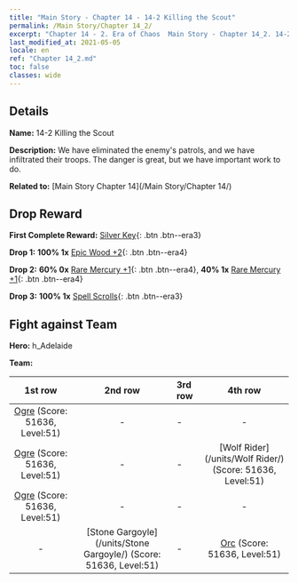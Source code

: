 ```yaml
---
title: "Main Story - Chapter 14 - 14-2 Killing the Scout"
permalink: /Main Story/Chapter 14_2/
excerpt: "Chapter 14 - 2. Era of Chaos  Main Story - Chapter 14_2. 14-2 Killing the Scout"
last_modified_at: 2021-05-05
locale: en
ref: "Chapter 14_2.md"
toc: false
classes: wide
---
```


## Details

 **Name:** 14-2 Killing the Scout

 **Description:** We have eliminated the enemy's patrols, and we have infiltrated their troops. The danger is great, but we have important work to do.

 **Related to:** [Main Story Chapter 14](/Main Story/Chapter 14/)

## Drop Reward

 **First Complete Reward:** [Silver Key](/Items/con_693/){: .btn .btn--era3}

 **Drop 1:** **100% 1x** [Epic Wood +2](/Items/mat_48/){: .btn .btn--era4}

 **Drop 2:** **60% 0x** [Rare Mercury +1](/Items/mat_42/){: .btn .btn--era4}, **40% 1x** [Rare Mercury +1](/Items/mat_42/){: .btn .btn--era4}

 **Drop 3:** **100% 1x** [Spell Scrolls](/Items/con_694/){: .btn .btn--era3}


## Fight against Team
 **Hero:** h_Adelaide

 **Team:**


  | 1st row | 2nd row | 3rd row | 4th row |
  |:----:|:----:|:----|:----:|
  | [Ogre](/units/Ogre/) (Score: 51636, Level:51)  | - | - | - |
  | [Ogre](/units/Ogre/) (Score: 51636, Level:51)  | - | - | [Wolf Rider](/units/Wolf Rider/) (Score: 51636, Level:51)  |
  | [Ogre](/units/Ogre/) (Score: 51636, Level:51)  | - | - | - |
  | - | [Stone Gargoyle](/units/Stone Gargoyle/) (Score: 51636, Level:51)  | - | [Orc](/units/Orc/) (Score: 51636, Level:51)  |


